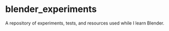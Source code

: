 # blender_experiments
A repository of experiments, tests, and resources used while I learn Blender.
